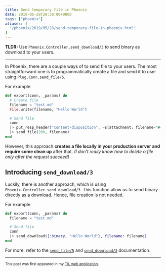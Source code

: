 ```yaml
---
title: Send temporary file in Phoenix
date: 2019-05-28T20:59:00+0800
tags: ["phoenix"]
aliases: [
  "/phoenix/2019/05/28/send-temporary-file-in-phoenix.html"
]
---
```


**TLDR:** Use `Phoenix.Controller.send_download/3` to send binary as download
to your users.

---

In Phoenix, there are a couple ways of to send file to your users.
The most straightforward one is to programmatically create a file and send
it to user using `Plug.Conn.send_file/5`.

For example:

```elixir
def export(conn, _params) do
  # Create file
  filename = "test.md"
  File.write(filename, "Hello World")

  # Send file
  conn
  |> put_resp_header("content-disposition", ~s(attachment; filename="#{filename}"))
  |> send_file(200, filename)
end
```

However, this approach **creates a file locally in your production server
and require some clean up** after that. _(I don't really know how to delete a file only after the request succeed)_

## Introducing `send_download/3`

Luckily, there is another approach, which is using `Phoenix.Controller.send_download/3`.
This function allow us to send binary directly as a download. Hence, file creation is not needed.

For example:

```elixir
def export(conn, _params) do
  filename = "test.md"

  # Send file
  conn
  |> send_download({:binary, "Hello World"}, filename: filename)
end
```

For more, refer to the [`send_file/5`][1] and [`send_download/3`][2] documentation.

---

<small>This post was first appeared in my [TIL web application](https://til.kaiwern.com/posts/54).

[1]: https://hexdocs.pm/plug/Plug.Conn.html#send_file/5
[2]: https://hexdocs.pm/phoenix/Phoenix.Controller.html#send_download/3
